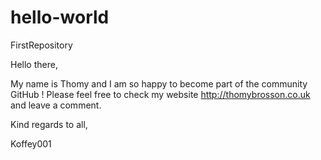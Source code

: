 # hello-world
FirstRepository

Hello there,

My name is Thomy and I am so happy to become part of the community GitHub !
Please feel free to check my website http://thomybrosson.co.uk and leave a comment.

Kind regards to all,

Koffey001
